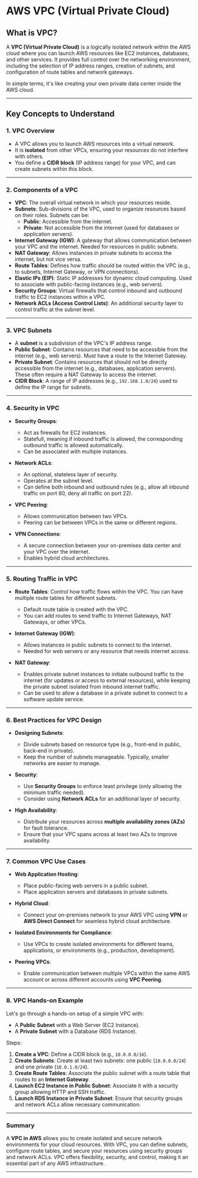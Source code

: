 # AWS VPC (Virtual Private Cloud) 

## What is VPC?

A **VPC (Virtual Private Cloud)** is a logically isolated network within the AWS cloud where you can launch AWS resources like EC2 instances, databases, and other services. It provides full control over the networking environment, including the selection of IP address ranges, creation of subnets, and configuration of route tables and network gateways.

In simple terms, it's like creating your own private data center inside the AWS cloud.

---

## Key Concepts to Understand

### 1. **VPC Overview**
   - A VPC allows you to launch AWS resources into a virtual network.
   - It is **isolated** from other VPCs, ensuring your resources do not interfere with others.
   - You define a **CIDR block** (IP address range) for your VPC, and can create subnets within this block.

---

### 2. **Components of a VPC**

   - **VPC**: The overall virtual network in which your resources reside.
   - **Subnets**: Sub-divisions of the VPC, used to organize resources based on their roles. Subnets can be:
     - **Public**: Accessible from the internet.
     - **Private**: Not accessible from the internet (used for databases or application servers).
   - **Internet Gateway (IGW)**: A gateway that allows communication between your VPC and the internet. Needed for resources in public subnets.
   - **NAT Gateway**: Allows instances in private subnets to access the internet, but not vice versa.
   - **Route Tables**: Defines how traffic should be routed within the VPC (e.g., to subnets, Internet Gateway, or VPN connections).
   - **Elastic IPs (EIP)**: Static IP addresses for dynamic cloud computing. Used to associate with public-facing instances (e.g., web servers).
   - **Security Groups**: Virtual firewalls that control inbound and outbound traffic to EC2 instances within a VPC.
   - **Network ACLs (Access Control Lists)**: An additional security layer to control traffic at the subnet level.
   
---

### 3. **VPC Subnets**

   - A **subnet** is a subdivision of the VPC's IP address range.
   - **Public Subnet**: Contains resources that need to be accessible from the internet (e.g., web servers). Must have a route to the Internet Gateway.
   - **Private Subnet**: Contains resources that should not be directly accessible from the internet (e.g., databases, application servers). These often require a NAT Gateway to access the internet.
   - **CIDR Block**: A range of IP addresses (e.g., `192.168.1.0/24`) used to define the IP range for subnets.

---

### 4. **Security in VPC**

   - **Security Groups**:
     - Act as firewalls for EC2 instances.
     - Statefull, meaning if inbound traffic is allowed, the corresponding outbound traffic is allowed automatically.
     - Can be associated with multiple instances.

   - **Network ACLs**:
     - An optional, stateless layer of security.
     - Operates at the subnet level.
     - Can define both inbound and outbound rules (e.g., allow all inbound traffic on port 80, deny all traffic on port 22).

   - **VPC Peering**: 
     - Allows communication between two VPCs.
     - Peering can be between VPCs in the same or different regions.

   - **VPN Connections**: 
     - A secure connection between your on-premises data center and your VPC over the internet.
     - Enables hybrid cloud architectures.

---

### 5. **Routing Traffic in VPC**

   - **Route Tables**: Control how traffic flows within the VPC. You can have multiple route tables for different subnets.
     - Default route table is created with the VPC.
     - You can add routes to send traffic to Internet Gateways, NAT Gateways, or other VPCs.

   - **Internet Gateway (IGW)**: 
     - Allows instances in public subnets to connect to the internet.
     - Needed for web servers or any resource that needs internet access.

   - **NAT Gateway**:
     - Enables private subnet instances to initiate outbound traffic to the internet (for updates or access to external resources), while keeping the private subnet isolated from inbound internet traffic.
     - Can be used to allow a database in a private subnet to connect to a software update service.

---

### 6. **Best Practices for VPC Design**

   - **Designing Subnets**:
     - Divide subnets based on resource type (e.g., front-end in public, back-end in private).
     - Keep the number of subnets manageable. Typically, smaller networks are easier to manage.
   
   - **Security**:
     - Use **Security Groups** to enforce least privilege (only allowing the minimum traffic needed).
     - Consider using **Network ACLs** for an additional layer of security.
   
   - **High Availability**:
     - Distribute your resources across **multiple availability zones (AZs)** for fault tolerance.
     - Ensure that your VPC spans across at least two AZs to improve availability.

---

### 7. **Common VPC Use Cases**

   - **Web Application Hosting**:
     - Place public-facing web servers in a public subnet.
     - Place application servers and databases in private subnets.
   
   - **Hybrid Cloud**:
     - Connect your on-premises network to your AWS VPC using **VPN** or **AWS Direct Connect** for seamless hybrid cloud architecture.

   - **Isolated Environments for Compliance**:
     - Use VPCs to create isolated environments for different teams, applications, or environments (e.g., production, development).
   
   - **Peering VPCs**:
     - Enable communication between multiple VPCs within the same AWS account or across different accounts using **VPC Peering**.

---

### 8. **VPC Hands-on Example**

   Let's go through a hands-on setup of a simple VPC with:
   - A **Public Subnet** with a Web Server (EC2 Instance).
   - A **Private Subnet** with a Database (RDS Instance).
   
   Steps:
   1. **Create a VPC**: Define a CIDR block (e.g., `10.0.0.0/16`).
   2. **Create Subnets**: Create at least two subnets: one public (`10.0.0.0/24`) and one private (`10.0.1.0/24`).
   3. **Create Route Tables**: Associate the public subnet with a route table that routes to an **Internet Gateway**.
   4. **Launch EC2 Instance in Public Subnet**: Associate it with a security group allowing HTTP and SSH traffic.
   5. **Launch RDS Instance in Private Subnet**: Ensure that security groups and network ACLs allow necessary communication.

---

### Summary

A **VPC in AWS** allows you to create isolated and secure network environments for your cloud resources. With VPC, you can define subnets, configure route tables, and secure your resources using security groups and network ACLs. VPC offers flexibility, security, and control, making it an essential part of any AWS infrastructure.

---

